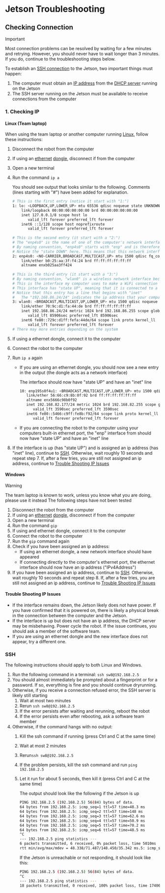 # Jetson Troubleshooting
## Checking Connection
> [!IMPORTANT]
> Most connection problems can be resolved by waiting for a few minutes and retrying.
> However, you should never have to wait longer than 3 minutes. If you do, continue to the troubleshooting steps below.

To establish an [SSH connection](https://simple.wikipedia.org/wiki/Secure_Shell) to the Jetson, two important things must happen:
1. The computer must obtain an [IP address](https://simple.wikipedia.org/wiki/IP_address) from the [DHCP server](https://simple.wikipedia.org/wiki/Dynamic_Host_Configuration_Protocol) running on the Jetson
2. The SSH server running on the Jetson must be available to receive connections from the computer

### 1. Checking IP 
#### Linux (Team laptop)
When using the team laptop or another computer running [Linux](https://simple.wikipedia.org/wiki/Linux), follow these instructions:
1. Disconnect the robot from the computer
2. If using an [ethernet](https://simple.wikipedia.org/wiki/Ethernet) [dongle](https://simple.wikipedia.org/wiki/Dongle), disconnect if from the computer
3. Open a new terminal
4. Run the command `ip a`

   You should see output that looks similar to the following. Comments (lines starting with "#") have been added for explanation.
   ```bash
   # This is the first entry (notice it start with "1:")
   1: lo: <LOOPBACK,UP,LOWER_UP> mtu 65536 qdisc noqueue state UNKNOWN group default qlen 1000
       link/loopback 00:00:00:00:00:00 brd 00:00:00:00:00:00
       inet 127.0.0.1/8 scope host lo
          valid_lft forever preferred_lft forever
       inet6 ::1/128 scope host noprefixroute 
          valid_lft forever preferred_lft forever
      
   # This is the second entry (it start with a "2:")
   # The "enp4s0" is the name of one of the computer's network interfaces (https://simple.wikipedia.org/wiki/Network_card)
   # By naming convention, "enp4s0" starts with "enp" and is therefore a wired network interface
   # Notice the "state DOWN" here. This means that this network interface is not connected to anything
   2: enp4s0: <NO-CARRIER,BROADCAST,MULTICAST,UP> mtu 1500 qdisc fq_codel state DOWN group default qlen 1000
       link/ether b0:25:aa:3f:f4:24 brd ff:ff:ff:ff:ff:ff
       altname enxb025aa3ff424
    
   # This is the third entry (it start with a "3:")
   # By naming convention, "wlan0" is a wireless network interface because it starts with "wlan"
   # This is the interface my computer uses to make a WiFi connection
   # This interface has "state UP", meaning that it is connected to a network
   # Notice that this entry has a line that begins with "inet"
   #   The "192.168.86.24/24" indicates the ip address that your computer has on the network
   3: wlan0: <BROADCAST,MULTICAST,UP,LOWER_UP> mtu 1500 qdisc noqueue state UP group default qlen 1000
       link/ether 70:9c:d1:fa:44:de brd ff:ff:ff:ff:ff:ff
       inet 192.168.86.24/24 metric 1024 brd 192.168.86.255 scope global dynamic wlan0
          valid_lft 85906sec preferred_lft 85906sec
       inet6 fe80::729c:d1ff:fefa:44de/64 scope link proto kernel_ll 
          valid_lft forever preferred_lft forever
   # There may more entries depending on the system
   ```
5. If using a ethernet dongle, connect it to the computer
6. Connect the robot to the computer
7. Run `ip a` again
   * If you are using an ethernet dongle, you should now see a new entry in the output (the dongle acts as a network interface)
   
     The interface should now have "state UP" and have an "inet" line
     ```bash
     10: enp195s0f4u1: <BROADCAST,MULTICAST,UP,LOWER_UP> mtu 1500 qdisc fq_codel state UP group default qlen 1000
        link/ether 56:66:c9:8b:0f:92 brd ff:ff:ff:ff:ff:ff
        altname enx5666c98b0f92
        inet 192.168.82.177/24 metric 1024 brd 192.168.82.255 scope global dynamic enp195s0f4u1
           valid_lft 3590sec preferred_lft 3590sec
        inet6 fe80::5466:c9ff:fe8b:f92/64 scope link proto kernel_ll 
           valid_lft forever preferred_lft forever
     ```
   * If you are connecting the robot to the computer using your computers built-in ethernet port, the "enp" interface from should now have "state UP" and have an "inet" line
8. If the interface is up (has "state UP") and is assigned an ip address (has "inet" line), continue to [SSH](#ssh). Otherwise, wait roughly 10 seconds and repeat step 7. If, after a few tries, you are still not assigned an ip address, continue to [Trouble Shooting IP Issues](#trouble-shooting-ip-issues)

#### Windows
> [!WARNING]
> The team laptop is known to work, unless you know what you are doing, please use it instead
> The following steps have not been tested

1. Disconnect the robot from the computer
2. If using an [ethernet](https://simple.wikipedia.org/wiki/Ethernet) [dongle](https://simple.wikipedia.org/wiki/Dongle), disconnect if from the computer
3. Open a new terminal
4. Run the command `gip`
5. If using and ethernet dongle, connect it to the computer
6. Connect the robot to the computer
7. Run the `gip` command again
8. Check if you have been assigned an ip address:
   * If using an ethernet dongle, a new network interface should have appeared
   * If connecting directly to the computer's ethernet port, the ethernet interface should now have an ip address ("IPv4Address") 
9. If you have been assigned an ip address, continue to [SSH](#ssh). Otherwise, wait roughly 10 seconds and repeat step 8. If, after a few tries, you are still not assigned an ip address, continue to [Trouble Shooting IP Issues](#trouble-shooting-ip-issues)

#### Trouble Shooting IP Issues
- If the interface remains down, the Jetson likely does not have power. If you have confirmed that it is powered on, there is likely a physical break in the connection between the computer and the Jetson.
- If the interface is up but does not have an ip address, the DHCP server may be misbehaving. Power cycle the robot. If the issue continues, you should ask a member of the software team.
- If you are using an ethernet dongle and the new interface does not appear, try a different one.

### SSH
The following instructions should apply to both Linux and Windows.

1. Run the following command in a terminal: `ssh sw8@192.168.2.5`
2. You should almost immediately be prompted about a fingerprint or for a password. If so, everything is fine and you should continue dryrunning.
3. Otherwise, if you receive a connection refused error, the SSH server is likely still starting
   1. Wait at most two minutes
   2. Rerun `ssh sw8@192.168.2.5`
   3. If the error persists after waiting and rerunning, reboot the robot
   4. If the error persists even after rebooting, ask a software team member
4. Otherwise, if the command hangs with no output:
   1. Kill the ssh command if running (press Ctrl and C at the same time)
   2. Wait at most 2 minutes
   3. Rerun`ssh sw8@192.168.2.5`
   4. If the problem persists, kill the ssh command and run `ping 192.168.2.5`
   3. Let it run for about 5 seconds, then kill it (press Ctrl and C at the same time)

      The output should look like the following if the Jetson is up
      ```bash
      PING 192.168.2.5 (192.168.2.5) 56(84) bytes of data.
      64 bytes from 192.168.2.5: icmp_seq=1 ttl=57 time=48.3 ms
      64 bytes from 192.168.2.5: icmp_seq=2 ttl=57 time=148 ms
      64 bytes from 192.168.2.5: icmp_seq=3 ttl=57 time=62.6 ms
      64 bytes from 192.168.2.5: icmp_seq=4 ttl=57 time=50.9 ms
      64 bytes from 192.168.2.5: icmp_seq=5 ttl=57 time=70.2 ms
      64 bytes from 192.168.2.5: icmp_seq=6 ttl=57 time=48.5 ms
      ^C
      --- 192.168.2.5 ping statistics ---
      6 packets transmitted, 6 received, 0% packet loss, time 5010ms
      rtt min/avg/max/mdev = 48.338/71.487/148.450/35.342 ms.5: icmp_seq=6 ttl=57 time=48.5 ms
      ```
      
      If the Jetson is unreachable or not responding, it should look like this:
      ```bash
      PING 192.168.2.5 (192.168.2.5) 56(84) bytes of data.
      ^C
      --- 192.168.2.5 ping statistics ---
      18 packets transmitted, 0 received, 100% packet loss, time 17406ms
      ```
